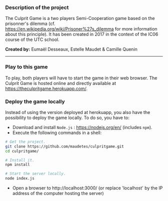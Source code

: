 ### Description of the project
The Culprit Game is a two players Semi-Cooperation game based on the prisonner's dilemma (cf. https://en.wikipedia.org/wiki/Prisoner%27s_dilemma for more information about this principle).
It has been created in 2017 in the context of the IC06 course of the UTC school.

**Created by:** Eumaël Desseaux, Estelle Maudet & Camille Quenin

---

### Play to this game
To play, both players will have to start the game in their web browser.
The Culprit Game is hosted online and directly available at https://theculpritgame.herokuapp.com/.

### Deploy the game locally
Instead of using the version deployed at herokuapp, you also have the possibility to deploy the game locally.
To do so, you have to:
* Download and install `Node.js` : https://nodejs.org/en/ (includes `npm`).
* Execute the following commands in a shell:
```bash
# Get the project.
git clone https://github.com/maudetes/culpritgame.git
cd culpritgame/

# Install it.
npm install 

# Start the server locally.
node index.js
```
* Open a browser to http://localhost:3000/ (or replace 'localhost' by the IP address of the computer hosting the server)
